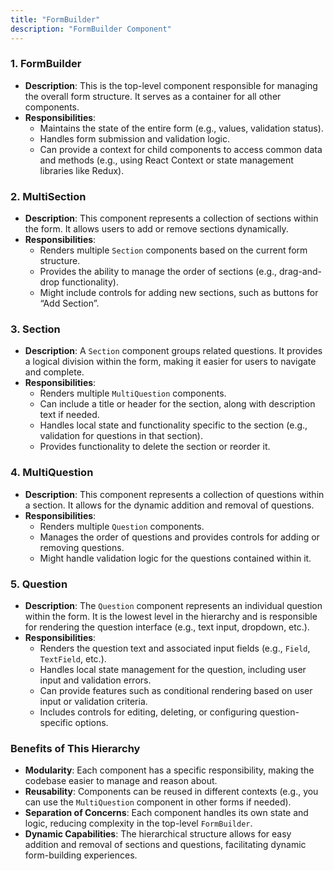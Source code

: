 ```yaml
---
title: "FormBuilder"
description: "FormBuilder Component"
---
```


### 1. **FormBuilder**

- **Description**: This is the top-level component responsible for managing the overall form structure. It serves as a container for all other components.
- **Responsibilities**:
  - Maintains the state of the entire form (e.g., values, validation status).
  - Handles form submission and validation logic.
  - Can provide a context for child components to access common data and methods (e.g., using React Context or state management libraries like Redux).

### 2. **MultiSection**

- **Description**: This component represents a collection of sections within the form. It allows users to add or remove sections dynamically.
- **Responsibilities**:
  - Renders multiple `Section` components based on the current form structure.
  - Provides the ability to manage the order of sections (e.g., drag-and-drop functionality).
  - Might include controls for adding new sections, such as buttons for “Add Section”.

### 3. **Section**

- **Description**: A `Section` component groups related questions. It provides a logical division within the form, making it easier for users to navigate and complete.
- **Responsibilities**:
  - Renders multiple `MultiQuestion` components.
  - Can include a title or header for the section, along with description text if needed.
  - Handles local state and functionality specific to the section (e.g., validation for questions in that section).
  - Provides functionality to delete the section or reorder it.

### 4. **MultiQuestion**

- **Description**: This component represents a collection of questions within a section. It allows for the dynamic addition and removal of questions.
- **Responsibilities**:
  - Renders multiple `Question` components.
  - Manages the order of questions and provides controls for adding or removing questions.
  - Might handle validation logic for the questions contained within it.

### 5. **Question**

- **Description**: The `Question` component represents an individual question within the form. It is the lowest level in the hierarchy and is responsible for rendering the question interface (e.g., text input, dropdown, etc.).
- **Responsibilities**:
  - Renders the question text and associated input fields (e.g., `Field`, `TextField`, etc.).
  - Handles local state management for the question, including user input and validation errors.
  - Can provide features such as conditional rendering based on user input or validation criteria.
  - Includes controls for editing, deleting, or configuring question-specific options.

### **Benefits of This Hierarchy**

- **Modularity**: Each component has a specific responsibility, making the codebase easier to manage and reason about.
- **Reusability**: Components can be reused in different contexts (e.g., you can use the `MultiQuestion` component in other forms if needed).
- **Separation of Concerns**: Each component handles its own state and logic, reducing complexity in the top-level `FormBuilder`.
- **Dynamic Capabilities**: The hierarchical structure allows for easy addition and removal of sections and questions, facilitating dynamic form-building experiences.
